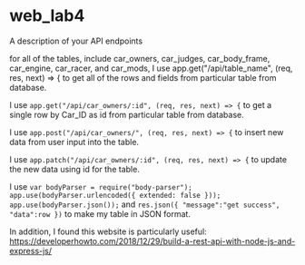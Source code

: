 # web_lab4
A description of your API endpoints

for all of the tables, include car_owners, car_judges, car_body_frame, car_engine, car_racer, and car_mods, I use
app.get("/api/table_name", (req, res, next) => {
to get all of the rows and fields from particular table from database.

I use
`app.get("/api/car_owners/:id", (req, res, next) => {`
to get a single row by Car_ID as id from particular table from database.

I use
`app.post("/api/car_owners/", (req, res, next) => {`
to insert new data from user input into the table.

I use
`app.patch("/api/car_owners/:id", (req, res, next) => {`
to update the new data using id for the table.

I use
`var bodyParser = require("body-parser");
app.use(bodyParser.urlencoded({ extended: false }));
app.use(bodyParser.json());`
and
`res.json({
            "message":"get success",
            "data":row
        })`
to make my table in JSON format.

In addition, I found this website is particularly useful:
https://developerhowto.com/2018/12/29/build-a-rest-api-with-node-js-and-express-js/
